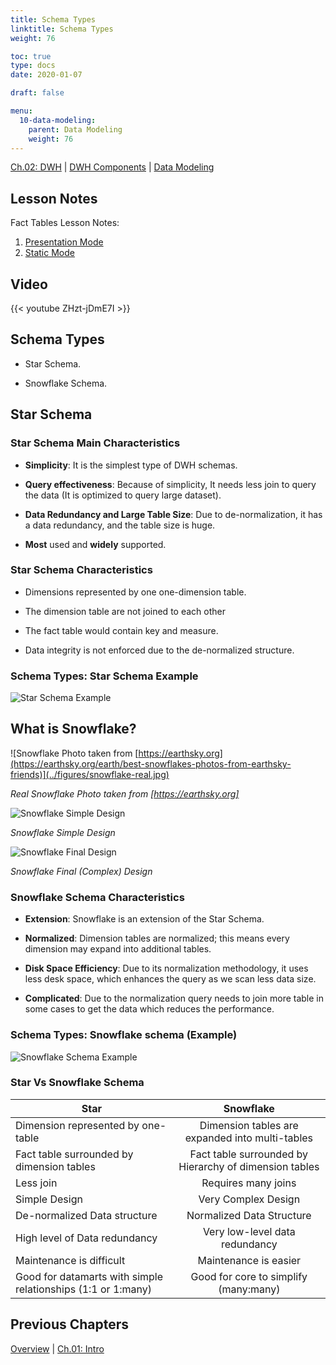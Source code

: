 ```yaml
---
title: Schema Types
linktitle: Schema Types
weight: 76

toc: true
type: docs
date: 2020-01-07

draft: false

menu:
  10-data-modeling:
    parent: Data Modeling
    weight: 76
---
```


[Ch.02: DWH](../../../../02-dwh) | [DWH Components](../../../03-architecture/) | [Data Modeling](../../10-data-modeling/)

## Lesson Notes

Fact Tables Lesson Notes:
1. [Presentation Mode](../04-schema-types-ps.pdf)
1. [Static Mode](../04-schema-types-rs.pdf)


## Video

{{< youtube ZHzt-jDmE7I >}}


## Schema Types

-   Star Schema.

-   Snowflake Schema.

## Star Schema 

### Star Schema Main Characteristics

-   **Simplicity**: It is the simplest type of DWH schemas.

-   **Query effectiveness**: Because of simplicity, It needs less join to query the data (It is optimized to query large dataset).

-   **Data Redundancy and Large Table Size**: Due to de-normalization, it has a data redundancy, and the table size is huge.

-   **Most** used and **widely** supported.

### Star Schema Characteristics

-   Dimensions represented by one one-dimension table.

-   The dimension table are not joined to each other

-   The fact table would contain key and measure.

-   Data integrity is not enforced due to the de-normalized structure.

### Schema Types: Star Schema Example

![Star Schema Example](../figures/star-example.png)

## What is Snowflake?

![Snowflake Photo taken from [https://earthsky.org](https://earthsky.org/earth/best-snowflakes-photos-from-earthsky-friends)](../figures/snowflake-real.jpg)

*Real Snowflake Photo taken from [https://earthsky.org]*


![Snowflake Simple Design](../figures/snowflake-File.png)

*Snowflake Simple Design*

![Snowflake Final Design](../figures/frozen-snowflake.png)

*Snowflake Final (Complex) Design*

### Snowflake Schema Characteristics

-   **Extension**: Snowflake is an extension of the Star Schema.

-   **Normalized**: Dimension tables are normalized; this means every dimension may expand into additional tables.

-   **Disk Space Efficiency**: Due to its normalization methodology, it uses less desk space, which enhances the query as we scan less data size.

-   **Complicated**: Due to the normalization query needs to join more table in some cases to get the data which reduces the performance.

### Schema Types: Snowflake schema (Example)
![Snowflake Schema Example](../figures/snowflake-example.png)

### Star Vs Snowflake Schema

| Star   |      Snowflake  |
|----------|:-------------:|
| Dimension represented by one-table | Dimension tables are expanded into multi-tables |
| Fact table surrounded by dimension tables | Fact table surrounded by Hierarchy of dimension tables   |
| Less join | Requires many joins |
| Simple Design | Very Complex Design |
| De-normalized Data structure | Normalized Data Structure |
| High level of Data redundancy | Very low-level data redundancy |
| Maintenance is difficult  | Maintenance is easier |
| Good for datamarts with simple relationships (1:1 or 1:many) | Good for core to simplify (many:many) |



## Previous Chapters

[Overview](../../../../../big-data-in-depth/)  | [Ch.01: Intro](../../../../01-introduction) 
